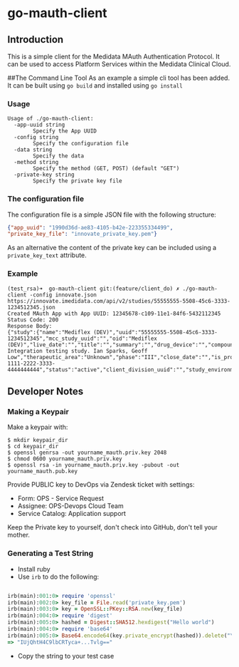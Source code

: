 # go-mauth-client

## Introduction
This is a simple client for the Medidata MAuth Authentication Protocol.  It can be used to access Platform Services within the Medidata Clinical Cloud.

##The Command Line Tool
As an example a simple cli tool has been added.  It can be built using `go build` and installed using `go install`

### Usage
```Shell
Usage of ./go-mauth-client:
  -app-uuid string
    	Specify the App UUID
  -config string
    	Specify the configuration file
  -data string
    	Specify the data
  -method string
    	Specify the method (GET, POST) (default "GET")
  -private-key string
    	Specify the private key file
```

### The configuration file
The configuration file is a simple JSON file with the following structure:
```JSON
{"app_uuid": "1990d36d-ae83-4105-b42e-223355334499",
"private_key_file": "innovate_private_key.pem"}
```
As an alternative the content of the private key can be included using a `private_key_text` attribute.

### Example
```Shell
(test_rsa)➜  go-mauth-client git:(feature/client_do) ✗ ./go-mauth-client -config innovate.json https://innovate.imedidata.com/api/v2/studies/55555555-5508-45c6-3333-1234512345.json
Created MAuth App with App UUID: 12345678-c109-11e1-84f6-5432112345
Status Code: 200
Response Body:
{"study":{"name":"Mediflex (DEV)","uuid":"55555555-5508-45c6-3333-1234512345","mcc_study_uuid":"","oid":"Mediflex (DEV)","live_date":"","title":"","summary":"","drug_device":"","compound_code":"","number":"","program":"","protocol":"Mediflex","indication":"","responsible_party":"","enrollment_target":"","investigator":"","full_description":"EHR Integration testing study. Ian Sparks, Geoff Low","therapeutic_area":"Unknown","phase":"III","close_date":"","is_production":"false","parent_uuid":"55555555-1111-2222-3333-4444444444","status":"active","client_division_uuid":"","study_environment_type":"Development"}}
```

## Developer Notes

### Making a Keypair

Make a keypair with:

    $ mkdir keypair_dir
    $ cd keypair_dir
    $ openssl genrsa -out yourname_mauth.priv.key 2048
    $ chmod 0600 yourname_mauth.priv.key
    $ openssl rsa -in yourname_mauth.priv.key -pubout -out yourname_mauth.pub.key

Provide PUBLIC key to DevOps via Zendesk ticket with settings:

   * Form: OPS - Service Request
   * Assignee: OPS-Devops Cloud Team
   * Service Catalog: Application support

Keep the Private key to yourself, don't check into GitHub, don't tell your mother.

### Generating a Test String

* Install ruby
* Use `irb` to do the following:
```ruby

irb(main):001:0> require 'openssl'
irb(main):002:0> key_file = File.read('private_key.pem')
irb(main):003:0> key = OpenSSL::PKey::RSA.new(key_file)
irb(main):004:0> require 'digest'
irb(main):005:0> hashed = Digest::SHA512.hexdigest("Hello world")
irb(main):004:0> require 'base64'
irb(main):005:0> Base64.encode64(key.private_encrypt(hashed)).delete("\n")
=> "IUjQhtH4C9lbCRTyca+...Tvlg=="

```
* Copy the string to your test case